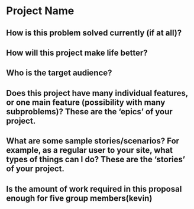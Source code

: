 # Project Name

## How is this problem solved currently (if at all)?

## How will this project make life better?

## Who is the target audience?

## Does this project have many individual features, or one main feature (possibility with many subproblems)? These are the ‘epics’ of your project.

## What are some sample stories/scenarios? For example, as a regular user to your site, what types of things can I do? These are the ‘stories’ of your project.

## Is the amount of work required in this proposal enough for five group members(kevin)
